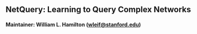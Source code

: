 ## NetQuery: Learning to Query Complex Networks

#### Maintainer: William L. Hamilton (wleif@stanford.edu)

